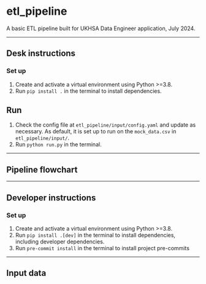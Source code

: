 # etl_pipeline

A basic ETL pipeline built for UKHSA Data Engineer application, July 2024.

----------

## Desk instructions

### Set up

1. Create and activate a virtual environment using Python >=3.8.
2. Run `pip install .` in the terminal to install dependencies.

## Run

1. Check the config file at `etl_pipeline/input/config.yaml` and update as
   necessary.
   As default, it is set up to run on the `mock_data.csv` in
   `etl_pipeline/input/`.
2. Run `python run.py` in the terminal.


----------

## Pipeline flowchart

----------

## Developer instructions

### Set up

1. Create and activate a virtual environment using Python >=3.8.
2. Run `pip install .[dev]` in the terminal to install dependencies, including developer dependencies.
3. Run `pre-commit install` in the terminal to install project pre-commits

----------

## Input data